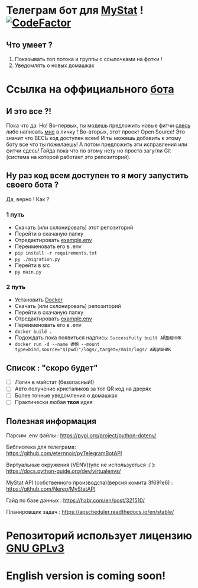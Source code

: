 # Телеграм бот для [MyStat](https://mystat.itstep.org/ru/auth/login/index) ! [![CodeFactor](https://www.codefactor.io/repository/github/nereg/mystattelegrambot/badge)](https://www.codefactor.io/repository/github/nereg/mystattelegrambot)
## Что умеет ?
1. Показывать топ потока и группы с ссылочками на фотки !
2. Уведомлять о новых домашках
# Ссылка на оффициального [бота](https://t.me/testmystatbot)
## И это все ?!
Пока что да. Но! 
Во-первых, ты модешь предложить новые фитчи [сдесь](https://github.com/Nereg/MyStatTelegramBot/issues) либо написать [мне](https://t.me/OlegKusil) в личку !
Во-вторых, этот проект Open Source! Это значит что ВЕСЬ код доступен всем! И ты можешь добавить к этому боту все что ты пожелаешь! А потом предложить эти исправления или фитчи сдесь! Гайда пока что по этому нету но просто загугли Git (система на которой работает это репозиторий).
## Ну раз код всем доступен то я могу запустить своего бота ?
Да, верно ! Как ? 
### 1 путь
* Скачать (или склонировать) этот репозиторий
* Перейти в скачаную папку
* Отредактировать [example.env](/example.env)
* Переименовать его в .env
* `pip install -r requirements.txt`
* `py ./migration.py`
* Перейти в src
* `py main.py`
### 2 путь
* Установить [Docker](https://en.wikipedia.org/wiki/Docker_(software))
* Скачать (или склонировать) репозиторий
* Перейти в скачаную папку
* Отредактировать [example.env](/example.env)
* Переименовать его в .env
* `docker build .`
* Подождать пока появиться надпись: `Successfully built АЙДИШНИК`
* `docker run -d --name ИМЯ --mount type=bind,source="$(pwd)"/logs/,target=/main/logs/ АЙДИШНИК`

## Список : "скоро будет"
- [ ] Логин в майстат (безопасный!)
- [ ] Авто получение кристаликов за тот QR код на дверях
- [ ] Более точные уведомления о домашках
- [ ] Практически любая **твоя** идея

## Полезная информация

Парсим .env файлы : https://pypi.org/project/python-dotenv/

Библиотека для телеграма: https://github.com/eternnoir/pyTelegramBotAPI

Виртуальные окружения (VENV)(упс не используеться :/ ): https://docs.python-guide.org/dev/virtualenvs/ 

MyStat API (собственного производста)(версия комита 3f691e6) : https://github.com/Nereg/MyStatAPI

Гайд по базе данных : https://habr.com/en/post/321510/

Планировщик задач : https://apscheduler.readthedocs.io/en/stable/

# Репозиторий использует лицензию [GNU GPLv3](/LICENSE) 

# English version is coming soon!
